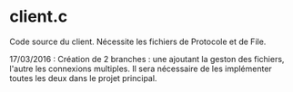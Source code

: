 # client.c
Code source du client. Nécessite les fichiers de Protocole et de File.

17/03/2016 : Création de 2 branches : une ajoutant la geston des fichiers, l'autre les connexions multiples.
Il sera nécessaire de les implémenter toutes les deux dans le projet principal.
